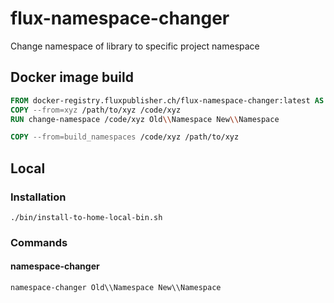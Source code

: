 # flux-namespace-changer

Change namespace of library to specific project namespace

## Docker image build

```dockerfile
FROM docker-registry.fluxpublisher.ch/flux-namespace-changer:latest AS build_namespaces
COPY --from=xyz /path/to/xyz /code/xyz
RUN change-namespace /code/xyz Old\\Namespace New\\Namespace
```

```dockerfile
COPY --from=build_namespaces /code/xyz /path/to/xyz
```

## Local

### Installation

```shell
./bin/install-to-home-local-bin.sh
```

### Commands

#### namespace-changer

```shell
namespace-changer Old\\Namespace New\\Namespace
```
